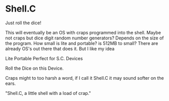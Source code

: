 # Shell.C

Just roll the dice!

This will eventually be an OS with craps programmed into the shell.
Maybe not craps but dice digit random number generators?
Depends on the size of the program.
How small is lite and portable?
is 512MB to small?
There are already OS's out there that does it.
But I like my idea

Lite Portable Perfect for S.C. Devices

Roll the Dice on this Device.

Craps might to too harsh a word, if I call it Shell.C it may sound softer on the ears.

"Shell.C, a little shell with a load of crap."

